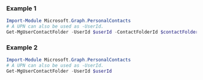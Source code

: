 ### Example 1
```powershell
Import-Module Microsoft.Graph.PersonalContacts
# A UPN can also be used as -UserId.
Get-MgUserContactFolder -UserId $userId -ContactFolderId $contactFolderId
```
### Example 2
```powershell
Import-Module Microsoft.Graph.PersonalContacts
# A UPN can also be used as -UserId.
Get-MgUserContactFolder -UserId $userId
```
